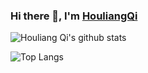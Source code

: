 ### Hi there 👋, I'm [HouliangQi](https://neuyilan.github.io/)

![Houliang Qi's github stats](https://github-readme-stats.vercel.app/api?username=neuyilan&count_private=true&show_icons=true&theme=cobalt)

![Top Langs](https://github-readme-stats.vercel.app/api/top-langs/?username=neuyilan&theme=dracula&layout=compact)
<!--
**neuyilan/neuyilan** is a ✨ _special_ ✨ repository because its `README.md` (this file) appears on your GitHub profile.

Here are some ideas to get you started:

- 🔭 I’m currently working on ...
- 🌱 I’m currently learning ...
- 👯 I’m looking to collaborate on ...
- 🤔 I’m looking for help with ...
- 💬 Ask me about ...
- 📫 How to reach me: ...
- 😄 Pronouns: ...
- ⚡ Fun fact: ...
-->
